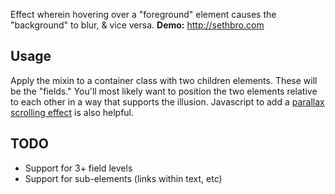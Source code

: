 Effect wherein hovering over a "foreground" element causes the "background" to blur, & vice versa.
**Demo:** http://sethbro.com

## Usage
Apply the mixin to a container class with two children elements. These will be the "fields."
You'll most likely want to position the two elements relative to each other in a way that
supports the illusion. Javascript to add a [parallax scrolling effect](http://dev.jonraasch.com/scrolling-parallax/docs) is also helpful.

## TODO
* Support for 3+ field levels
* Support for sub-elements (links within text, etc)
